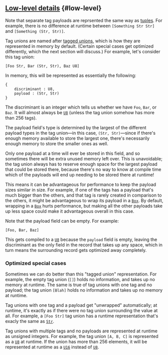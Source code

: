
## [Low-level details](#low-level) {#low-level}

Note that separate tag payloads are reprsented the same way as [tuples](tuples#low-level). For example, there is no difference at runtime between `[Something Str Str]` and `[Something (Str, Str)]`.

Tag unions are named after [tagged unions](https://en.wikipedia.org/wiki/Tagged_union), which is how they are represented in memory by default. (Certain special cases get optimized differently, which the next section will discuss.) For example, let's consider this tag union:

```roc
[Foo Str, Bar (Str, Str), Baz U8]
```

In memory, this will be represented as essentially the following:

```roc
{
    discriminant : U8,
    payload : (Str, Str)
}
```

The discriminant is an integer which tells us whether we have `Foo`, `Bar`, or `Baz`. It will almost always be [`U8`](Num#U8) (unless the tag union somehow has more than 256 tags).

The payload field's type is determined by the largest of the different payload types in the tag union—in this case, `(Str, Str)`—since if there's enough memory available to store the largest one, there's necessarily enough memory to store the smaller ones as well.

Only one payload at a time will ever be stored in this field, and so sometimes there will be extra unused memory left over. This is unavoidable; the tag union always has to reserve enough space for the largest payload that could be stored there, because there's no way to know at compile time which of the payloads will end up needing to be stored there at runtime!

This means it can be advantageous for performance to keep the payload sizes similar in size. For example, if one of the tags has a payload that's much bigger than the others, and that tag is rarely created in comparison to the others, it might be advantageous to wrap its payload in a [`Box`](Box#Box). By default, wrapping in a [`Box`](Box#Box) hurts performance, but making all the other payloads take up less space could make it advantageous overall in this case.

Note that the payload field can be empty. For example:

```roc
[Foo, Bar, Baz]
```

This gets compiled to a [`U8`](Num#U8) because the `payload` field is empty, leaving the discriminant as the only field in the record that takes up any space, which in turn means the surrounding record gets optimized away completely.

### Optimized special cases

Sometimes we can do better than this "tagged union" representation. For example, the empty tag union (`[]`) holds no information, and takes up no memory at runtime. The same is true of tag unions with one tag and no payload; the tag union `[Blah]` holds no information and takes up no memory at runtime.

Tag unions with one tag and a payload get "unwrapped" automatically; at runtime, it's exactly as if there were no tag union surrounding the value at all. For example, a `[Foo Str]` tag union has a runtime representation that's exacly the same as [`Str`](Str#Str).

Tag unions with multiple tags and no payloads are represented at runtime as unsigned integers. For example, the tag union `[A, B, C]` is represented as a [`U8`](Num#U8) at runtime. If the union has more than 256 elements, it will be represented at runtime as a [`U16`](Num#U16) instead of [`U8`](Num#U8).
